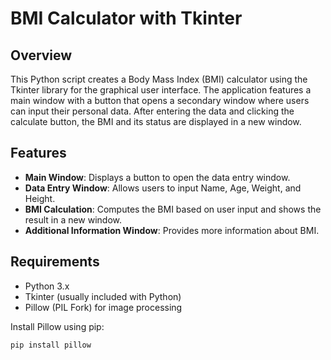 # BMI Calculator with Tkinter

## Overview

This Python script creates a Body Mass Index (BMI) calculator using the Tkinter library for the graphical user interface. The application features a main window with a button that opens a secondary window where users can input their personal data. After entering the data and clicking the calculate button, the BMI and its status are displayed in a new window.

## Features

- **Main Window**: Displays a button to open the data entry window.
- **Data Entry Window**: Allows users to input Name, Age, Weight, and Height.
- **BMI Calculation**: Computes the BMI based on user input and shows the result in a new window.
- **Additional Information Window**: Provides more information about BMI.

## Requirements

- Python 3.x
- Tkinter (usually included with Python)
- Pillow (PIL Fork) for image processing

Install Pillow using pip:
```bash
pip install pillow
